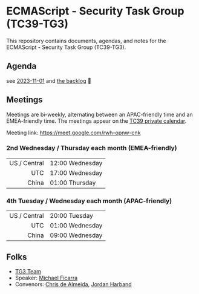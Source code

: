 # ECMAScript - Security Task Group (TC39-TG3)

This repository contains documents, agendas, and notes for the ECMAScript - Security Task Group (TC39-TG3).

## Agenda

see [2023-11-01](meetings/notes/2023/2023-11-01.md) and [the backlog](meetings/notes/backlog.md) 👀

## Meetings

Meetings are bi-weekly, alternating between an APAC-friendly time and an EMEA-friendly time. The meetings appear on the [TC39 private calendar](https://github.com/tc39/Reflector#tc39-private-calendar).

Meeting link: <https://meet.google.com/rwh-opnw-cnk>

<!-- DST below -->

### 2nd Wednesday / Thursday each month (EMEA-friendly)

|              |                 |
| -----------: | --------------- |
| US / Central | 12:00 Wednesday |
|          UTC | 17:00 Wednesday |
|        China | 01:00 Thursday  |

### 4th Tuesday / Wednesday each month (APAC-friendly)

|              |                 |
| -----------: | --------------- |
| US / Central | 20:00 Tuesday   |
|          UTC | 01:00 Wednesday |
|        China | 09:00 Wednesday |

<!-- not DST below -->

<!--
### 2nd Wednesday / Thursday each month (EMEA-friendly)

|              |                 |
| -----------: | --------------- |
| US / Central | 12:00 Wednesday |
|          UTC | 18:00 Wednesday |
|        China | 02:00 Thursday  |

### 4th Tuesday / Wednesday each month (APAC-friendly)

|              |                 |
| -----------: | --------------- |
| US / Central | 20:00 Tuesday   |
|          UTC | 02:00 Wednesday |
|        China | 10:00 Wednesday |
-->

## Folks

- [TG3 Team](https://github.com/orgs/tc39/teams/tg3)
- Speaker: [Michael Ficarra](https://github.com/michaelficarra)
- Convenors: [Chris de Almeida](https://github.com/ctcpip), [Jordan Harband](https://github.com/ljharb)
